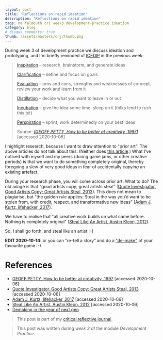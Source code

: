 ```yaml
---
layout: post
title: "Reflections on rapid ideation"
description: "Reflections on rapid ideation"
tags: ma falmouth crj week3 development-practice ideation
category: blog
# disqus_comments: true
thumb: /assets/masters/crj/thumb.png
---
```


During week 3 of development practice we discuss ideation and prototyping, and I'm briefly reminded of [ICEDIP](https://flex.falmouth.ac.uk/courses/872/pages/week-2-what-is-creativity?module_item_id=44797) in the previous week:

> [Inspiration](http://geoffpetty.com/creativity/inspiration/) – <span class="highlight">research</span>, brainstorm, and generate ideas
> 
> [Clarification](http://geoffpetty.com/creativity/clarification/) – define and focus on goals
> 
> [Evaluation](http://geoffpetty.com/creativity/evaluation/) – pros and cons, strengths and weaknesses of concept, review your work and learn from it
> 
> [Distillation](http://geoffpetty.com/creativity/distillation/) – decide what you want to leave in or out
> 
> [Incubation](http://geoffpetty.com/creativity/incubation/) – give the idea some time, sleep on it (folks tend to rush this bit)
> 
> [Perspiration](http://geoffpetty.com/creativity/perspiration/) – sprint, work determinedly on your best ideas 
>
> Source: [*(GEOFF PETTY, How to be better at creativity, 1997)*](http://geoffpetty.com/creativity/) [accessed 2020-10-06]

I highlight research, because I want to draw attention to "prior art". The above articles do not talk about this. (Neither does [this article](https://getlevelten.com/blog/reneed/icedip).) What I've noticed with myself and my peers (during game jams, or other creative periods) is that we want to do something completely original, thereby foregoing a slew of very good ideas in fear of accidentally _copying_ an existing artefact.
 
During your research phase, you will come across prior art. What to do? The old adage is that "good artists copy; great artists steal" ([Quote Investigator, Good Artists Copy; Great Artists Steal, 2013](https://quoteinvestigator.com/2013/03/06/artists-steal/)). This does not mean to plagiarise, but "the golden rule applies: Steal in the way you’d want to be stolen from, with credit, respect, and transformative new ideas" ([Adam J. Kurtz, lifehacker, 2017](https://lifehacker.com/an-artist-explains-what-great-artists-steal-really-me-1818808264)).

We have to realise that "all creative work builds on what came before. Nothing is completely original" ([Steal Like An Artist, Austin Kleon, 2012](https://austinkleon.com/steal/)).

So, I shall go forth, and steal like an artist :-)

**EDIT 2020-10-14**: or you can "re-tell a story" and do a ["de-make"](https://www.eurogamer.net/articles/2020-10-02-the-power-of-demakes-in-the-year-of-next-gen) of your favourite game :-)

# References

- [GEOFF PETTY, How to be better at creativity, 1997](http://geoffpetty.com/creativity/) [accessed 2020-10-06]
- [Quote Investigator, Good Artists Copy; Great Artists Steal, 2013](https://quoteinvestigator.com/2013/03/06/artists-steal/) [accessed 2020-10-06]
- [Adam J. Kurtz, lifehacker, 2017](https://lifehacker.com/an-artist-explains-what-great-artists-steal-really-me-1818808264) [accessed 2020-10-06]
- [Steal Like An Artist, Austin Kleon, 2012](https://austinkleon.com/steal/) [accessed 2020-10-06]
- [Demaking in the year of next gen](https://www.eurogamer.net/articles/2020-10-02-the-power-of-demakes-in-the-year-of-next-gen)






> This post is part of my [critical reflective journal](/tags#crj).

> This post was written during _week 3_ of the module _Development Practice_.
